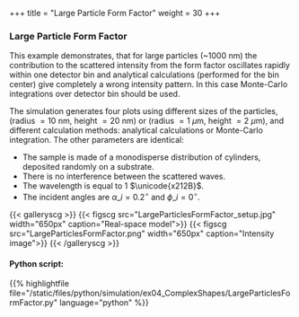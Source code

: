 +++
title = "Large Particle Form Factor"
weight = 30
+++

### Large Particle Form Factor

This example demonstrates, that for large particles (~$1000$ nm) the contribution to the scattered intensity from the form factor oscillates rapidly within one detector bin and analytical calculations (performed for the bin center) give completely a wrong intensity pattern. In this case Monte-Carlo integrations over detector bin should be used.

The simulation generates four plots using different sizes of the particles, (radius $=10$ nm, height $=20$ nm) or (radius $=1$ $\mu$m, height $=2$ $\mu$m), and different calculation methods: analytical calculations or Monte-Carlo integration. The other parameters are identical:

* The sample is made of a monodisperse distribution of cylinders, deposited randomly on a substrate.
* There is no interference between the scattered waves.
* The wavelength is equal to $1$ $\unicode{x212B}$.
* The incident angles are $\alpha\_i = 0.2 ^{\circ}$ and $\phi\_i = 0^{\circ}$.

  
  
{{< galleryscg >}}
{{< figscg src="LargeParticlesFormFactor_setup.jpg" width="650px" caption="Real-space model">}}
{{< figscg src="LargeParticlesFormFactor.png" width="650px" caption="Intensity image">}}
{{< /galleryscg >}}

#### Python script:
{{% highlightfile file="/static/files/python/simulation/ex04_ComplexShapes/LargeParticlesFormFactor.py" language="python" %}}
